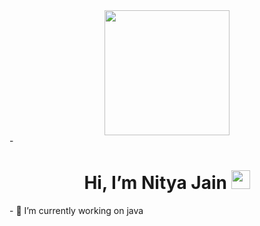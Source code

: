 <div id="header" align ="center">
  <image src =https://media.giphy.com/media/hpXdHPfFI5wTABdDx9/giphy.gif width="200"/>
  </div>
- <h1>
     <div align ="center">     Hi, I’m Nitya Jain <img src ="https://media.giphy.com/media/v1.Y2lkPTc5MGI3NjExZjE0NmE3NjU3YzY2ZGUzMDJmZWQ3MTMxNTVmZTI1NWQ3ZjYzMWFiZiZlcD12MV9pbnRlcm5hbF9naWZzX2dpZklkJmN0PXM/hvRJCLFzcasrR4ia7z/giphy.gif" width ="30px"/>
  </h1>
  </div>
- 🌱 I’m currently working on java 
